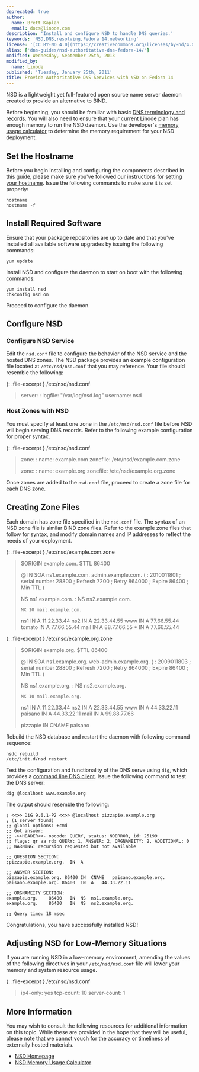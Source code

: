 ```yaml
---
deprecated: true
author:
  name: Brett Kaplan
  email: docs@linode.com
description: 'Install and configure NSD to handle DNS queries.'
keywords: 'NSD,DNS,resolving,Fedora 14,networking'
license: '[CC BY-ND 4.0](https://creativecommons.org/licenses/by-nd/4.0)'
alias: ['dns-guides/nsd-authoritative-dns-fedora-14/']
modified: Wednesday, September 25th, 2013
modified_by:
  name: Linode
published: 'Tuesday, January 25th, 2011'
title: Provide Authoritative DNS Services with NSD on Fedora 14
---
```




NSD is a lightweight yet full-featured open source name server daemon created to provide an alternative to BIND.

Before beginning, you should be familiar with basic [DNS terminology and records](/docs/dns-guides/introduction-to-dns). You will also need to ensure that your current Linode plan has enough memory to run the NSD daemon. Use the developer's [memory usage calculator](http://www.nlnetlabs.nl/projects/nsd/nsd-memsize.html) to determine the memory requirement for your NSD deployment.

Set the Hostname
----------------

Before you begin installing and configuring the components described in this guide, please make sure you've followed our instructions for [setting your hostname](/docs/getting-started#setting-the-hostname). Issue the following commands to make sure it is set properly:

    hostname
    hostname -f

Install Required Software
-------------------------

Ensure that your package repositories are up to date and that you've installed all available software upgrades by issuing the following commands:

    yum update

Install NSD and configure the daemon to start on boot with the following commands:

    yum install nsd
    chkconfig nsd on

Proceed to configure the daemon.

Configure NSD
-------------

### Configure NSD Service

Edit the `nsd.conf` file to configure the behavior of the NSD service and the hosted DNS zones. The NSD package provides an example configuration file located at `/etc/nsd/nsd.conf` that you may reference. Your file should resemble the following:

{: .file-excerpt }
/etc/nsd/nsd.conf

> server:
> :   logfile: "/var/log/nsd.log" username: nsd
>
### Host Zones with NSD

You must specify at least one zone in the `/etc/nsd/nsd.conf` file before NSD will begin serving DNS records. Refer to the following example configuration for proper syntax.

{: .file-excerpt }
/etc/nsd/nsd.conf

> zone:
> :   name: example.com zonefile: /etc/nsd/example.com.zone
>
> zone:
> :   name: example.org zonefile: /etc/nsd/example.org.zone
>
Once zones are added to the `nsd.conf` file, proceed to create a zone file for each DNS zone.

Creating Zone Files
-------------------

Each domain has zone file specified in the `nsd.conf` file. The syntax of an NSD zone file is similar BIND zone files. Refer to the example zone files that follow for syntax, and modify domain names and IP addresses to reflect the needs of your deployment.

{: .file-excerpt }
/etc/nsd/example.com.zone

> \$ORIGIN example.com. \$TTL 86400
>
> @ IN SOA ns1.example.com. admin.example.com. (
> :   2010011801 ; serial number 28800 ; Refresh 7200 ; Retry 864000 ; Expire 86400 ; Min TTL )
>
> NS ns1.example.com.
> :   NS ns2.example.com.
>
>     MX 10 mail.example.com.
>
> ns1 IN A 11.22.33.44 ns2 IN A 22.33.44.55 www IN A 77.66.55.44 tomato IN A 77.66.55.44 mail IN A 88.77.66.55 \* IN A 77.66.55.44

{: .file-excerpt }
/etc/nsd/example.org.zone

> \$ORIGIN example.org. \$TTL 86400
>
> @ IN SOA ns1.example.org. web-admin.example.org. (
> :   2009011803 ; serial number 28800 ; Refresh 7200 ; Retry 864000 ; Expire 86400 ; Min TTL )
>
> NS ns1.example.org.
> :   NS ns2.example.org.
>
>     MX 10 mail.example.org.
>
> ns1 IN A 11.22.33.44 ns2 IN A 22.33.44.55 www IN A 44.33.22.11 paisano IN A 44.33.22.11 mail IN A 99.88.77.66
>
> pizzapie IN CNAME paisano

Rebuild the NSD database and restart the daemon with following command sequence:

    nsdc rebuild
    /etc/init.d/nsd restart

Test the configuration and functionality of the DNS serve using `dig`, which provides a [command line DNS client](/docs/networking/dns/use-dig-to-perform-manual-dns-queries). Issue the following command to test the DNS server:

    dig @localhost www.example.org

The output should resemble the following:

    ; <<>> DiG 9.6.1-P2 <<>> @localhost pizzapie.example.org
    ; (1 server found)
    ;; global options: +cmd
    ;; Got answer:
    ;; ->>HEADER<<- opcode: QUERY, status: NOERROR, id: 25199
    ;; flags: qr aa rd; QUERY: 1, ANSWER: 2, ORGNAMEITY: 2, ADDITIONAL: 0
    ;; WARNING: recursion requested but not available

    ;; QUESTION SECTION:
    ;pizzapie.example.org.  IN  A

    ;; ANSWER SECTION:
    pizzapie.example.org. 86400 IN  CNAME   paisano.example.org.
    paisano.example.org. 86400  IN  A   44.33.22.11

    ;; ORGNAMEITY SECTION:
    example.org.    86400   IN  NS  ns1.example.org.
    example.org.    86400   IN  NS  ns2.example.org.

    ;; Query time: 18 msec

Congratulations, you have successfully installed NSD!

Adjusting NSD for Low-Memory Situations
---------------------------------------

If you are running NSD in a low-memory environment, amending the values of the following directives in your `/etc/nsd/nsd.conf` file will lower your memory and system resource usage.

{: .file-excerpt }
/etc/nsd/nsd.conf

> ip4-only: yes tcp-count: 10 server-count: 1

More Information
----------------

You may wish to consult the following resources for additional information on this topic. While these are provided in the hope that they will be useful, please note that we cannot vouch for the accuracy or timeliness of externally hosted materials.

- [NSD Homepage](http://nlnetlabs.nl/projects/nsd/)
- [NSD Memory Usage Calculator](http://nlnetlabs.nl/projects/nsd/nsd-memsize.html)



